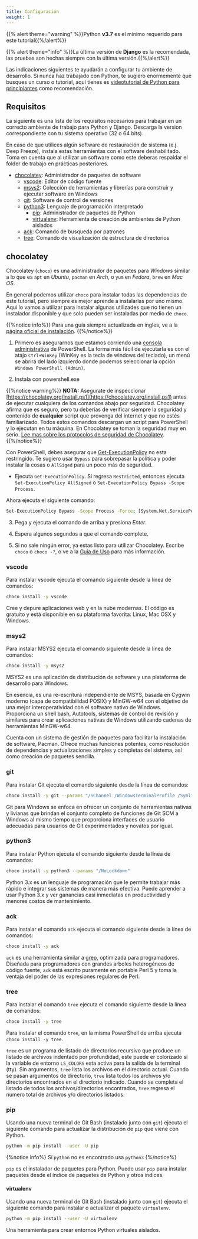 ```yaml
---
title: Configuración
weight: 1
---
```


{{% alert theme="warning" %}}Python **v3.7** es el mínimo requerido para este tutorial{{%/alert%}}

{{% alert theme="info" %}}La última versión de **Django** es la recomendada, las pruebas son hechas siempre con la última versión.{{%/alert%}}

Las indicaciones siguientes te ayudarán a configurar tu ambiente de desarrollo. Si nunca haz trabajado con Python, te sugiero enormemente que busques un curso o tutorial, aquí tienes es [videotutorial de Python para principiantes](https://www.youtube.com/watch?v=chPhlsHoEPo&list=PLL0TiOXBeDah92BouG1YTuej0eJj6o5Sl&index=3) como recomendación.

<!--more-->

## Requisitos

La siguiente es una lista de los requisitos necesarios para trabajar en un correcto ambiente de trabajo para Python y Django. Descarga la version correspondiente con tu sistema operativo (32 o 64 bits).

En caso de que utilices algún software de restauración de sistema (e.j. Deep Freeze), instala estas herramientas con el software deshabilitado. Toma en cuenta que al utilizar un software como este deberas respaldar el folder de trabajo en prácticas posteriores.

- [chocolatey](https://chocolatey.org/install): Administrador de paquetes de software
  - [vscode](https://code.visualstudio.com/): Editor de código fuente
  -   [msys2](https://www.msys2.org/): Colección de herramientas y librerías para construir y ejecutar software en Windows
  -   [git](https://git-scm.com/downloads): Software de control de versiones
  -   [python3](https://www.python.org/downloads/): Lenguaje de programación interpretado
      - [pip](https://pip.pypa.io/en/stable/): Administrador de paquetes de Python
      - [virtualenv](https://virtualenv.pypa.io/en/latest/): Herramienta de creación de ambientes de Python aislados
  - [ack](https://linux.die.net/man/1/ack): Comando de busqueda por patrones
  - [tree](https://en.wikipedia.org/wiki/Tree_(command)): Comando de visualización de estructura de directorios

## chocolatey

Chocolatey (`choco`) es una administrador de paquetes para _Windows_ similar a lo que es `apt` en _Ubuntu_, `pacman` en _Arch_, o `yum` en _Fedora_, `brew` en _Mac OS_.

En general podemos utilizar `choco` para instalar todas las dependencias de este tutorial, pero siempre es mejor aprende a instalarlas por uno mismo. Aquí lo vamos a utilizar para instalar algunas utilizades que no tienen un instalador disponible y que solo pueden ser instaladas por medio de `choco`.

{{%notice info%}}
Para una guía siempre actualizada en ingles, ve a la [página oficial de instalación](https://chocolatey.org/install).
{{%/notice%}}

1. Primero es asegurarnos que estamos corriendo una [consola administrativa](https://www.howtogeek.com/194041/how-to-open-the-command-prompt-as-administrator-in-windows-8.1/) de PowerShell. La forma más fácil de ejecutarla es con el atajo `Ctrl+WinKey` (WinKey es la tecla de windows del teclado), un menú se abrirá del lado izquierdo donde podemos seleccionar la opción `Windows PowerShell (Admin)`.

2. Instala con powershell.exe

{{%notice warning%}}
**NOTA:** Asegurate de inspeccionar [https://chocolatey.org/install.ps1](https://chocolatey.org/install.ps1) antes de ejecutar cualquiera de los comandos abajo por seguridad. Chocolatey afirma que es seguro, pero tu deberías de verificar siempre la seguridad y contenido de **cualquier** script que provenga del internet y que no estés familiarizado. Todos estos comandos descargan un script para PowerShell y lo ejecutan en tu máquina. En Chocolatey se toman la seguridad muy en serio. [Lee mas sobre los protocolos de seguridad de Chocolatey](https://chocolatey.org/security).
{{%/notice%}}

Con PowerShell, debes asegurar que [Get-ExecutionPolicy](https://go.microsoft.com/fwlink/?LinkID=135170) no esta restringido. Te sugiero usar `Bypass` para sobrepasar la politica y poder instalar la cosas o `AllSiged` para un poco más de seguridad.

-   Ejecuta `Get-ExecutionPolicy`. Si regresa `Restricted`, entonces ejecuta `Set-ExecutionPolicy AllSigned` o `Set-ExecutionPolicy Bypass -Scope Process`.

Ahora ejecuta el siguiente comando:

```sh
Set-ExecutionPolicy Bypass -Scope Process -Force; [System.Net.ServicePointManager]::SecurityProtocol = [System.Net.ServicePointManager]::SecurityProtocol -bor 3072; iex ((New-Object System.Net.WebClient).DownloadString('https://chocolatey.org/install.ps1'))
```

3. Pega y ejecuta el comando de arriba y presiona _Enter_.

4. Espera algunos segundos a que el comando complete.

5. Si no sale ningún error, ya estas listo para utilizar Chocolatey. Escribe `choco` o `choco -?`, o ve a la [Guía de Uso](https://chocolatey.org/docs/getting-started) para más información.

### vscode

Para instalar vscode ejecuta el comando siguiente desde la línea de comandos:

```sh
choco install -y vscode
```

Cree y depure aplicaciones web y en la nube modernas. El código es gratuito y está disponible en su plataforma favorita: Linux, Mac OSX y Windows.

### msys2

Para instalar MSYS2 ejecuta el comando siguiente desde la línea de comandos:

```sh
choco install -y msys2
```

MSYS2 es una aplicación de distribución de software y una plataforma de desarrollo para Windows.

En esencia, es una re-escritura independiente de MSYS, basada en Cygwin moderno (capa de compatibilidad POSIX) y MinGW-w64 con el objetivo de una mejor interoperatividad con el software nativo de Windows. Proporciona un shell bash, Autotools, sistemas de control de revisión y similares para crear aplicaciones nativas de Windows utilizando cadenas de herramientas MinGW-w64.

Cuenta con un sistema de gestión de paquetes para facilitar la instalación de software, Pacman. Ofrece muchas funciones potentes, como resolución de dependencias y actualizaciones simples y completas del sistema, así como creación de paquetes sencilla.

### git

Para instalar Git ejecuta el comando siguiente desde la línea de comandos:

```sh
choco install -y git --params "/SChannel /WindowsTerminalProfile /Symlinks /DefaultBranchName:main /Editor:VisualStudioCode /PseudoConsoleSupport"
```

Git para Windows se enfoca en ofrecer un conjunto de herramientas nativas y livianas que brindan el conjunto completo de funciones de Git SCM a Windows al mismo tiempo que proporciona interfaces de usuario adecuadas para usuarios de Git experimentados y novatos por igual.

### python3

Para instalar Python ejecuta el comando siguiente desde la línea de comandos:

```sh
choco install -y python3 --params "/NoLockdown"
```

Python 3.x es un lenguaje de programación que le permite trabajar más rápido e integrar sus sistemas de manera más efectiva. Puede aprender a usar Python 3.x y ver ganancias casi inmediatas en productividad y menores costos de mantenimiento.

### ack

Para instalar el comando `ack` ejecuta el comando siguiente desde la línea de comandos:

```sh
choco install -y ack
```

`ack` es una herramienta similar a [grep](https://www.tutorialspoint.com/unix_commands/grep.htm), optimizada para programadores. Diseñada para programadores con grandes arboles heterogéneos de código fuente, `ack` está escrito puramente en portable Perl 5 y toma la ventaja del poder de las expresiones regulares de Perl.

### tree

Para instalar el comando `tree` ejecuta el comando siguiente desde la línea de comandos:

```sh
choco install -y tree
```

Para instalar el comando `tree`, en la misma PowerShell de arriba ejecuta `choco install -y tree`.

`tree` es un programa de listado de directorios recursivo que produce un listado de archivos indentado por profundidad, este puede er colorizado si la variable de entorno `LS_COLORS` esta activa para la salida de la terminal (tty). Sin argumentos, `tree` lista los archivos en el directorio actual. Cuando se pasan argumentos de directorio, `tree` lista todos los archivos y/o directorios encontrados en el directorio indicado. Cuando se completa el listado de todos los archivos/directorios encontrados, `tree` regresa el numero total de archivos y/o directorios listados.

### pip

Usando una nueva terminal de Git Bash (instalado junto con `git`) ejecuta el siguiente comando para actualizar la distribución de `pip` que viene con Python.

```sh
python -m pip install --user -U pip
```

{%notice info%}
Sí `python` no es encontrado usa `python3`
{%/notice%}

`pip` es el instalador de paquetes para Python. Puede usar `pip` para instalar paquetes desde el índice de paquetes de Python y otros índices.

#### virtualenv

Usando una nueva terminal de Git Bash (instalado junto con `git`) ejecuta el siguiente comando para instalar o actualizar el paquete `virtualenv`.

```sh
python -m pip install --user -U virtualenv
```

Una herramienta para crear entornos Python virtuales aislados.

